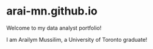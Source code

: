 # arai-mn.github.io
Welcome to my data analyst portfolio!

I am Arailym Mussilim, a University of Toronto graduate!
